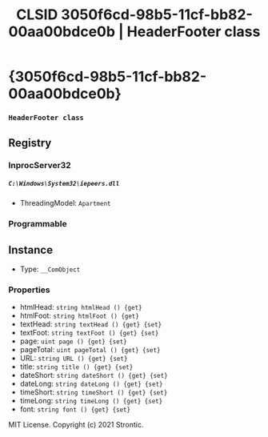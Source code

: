 ﻿---
title: "CLSID 3050f6cd-98b5-11cf-bb82-00aa00bdce0b | HeaderFooter class"
excerpt: What is COM-Object CLSID 3050f6cd-98b5-11cf-bb82-00aa00bdce0b?
---

# {3050f6cd-98b5-11cf-bb82-00aa00bdce0b}

### `HeaderFooter class`

## Registry


### InprocServer32

##### `C:\Windows\System32\iepeers.dll`
* ThreadingModel: `Apartment`

### Programmable


## Instance

* Type: `__ComObject`

### Properties

* htmlHead: `string htmlHead () {get} `
* htmlFoot: `string htmlFoot () {get} `
* textHead: `string textHead () {get} {set} `
* textFoot: `string textFoot () {get} {set} `
* page: `uint page () {get} {set} `
* pageTotal: `uint pageTotal () {get} {set} `
* URL: `string URL () {get} {set} `
* title: `string title () {get} {set} `
* dateShort: `string dateShort () {get} {set} `
* dateLong: `string dateLong () {get} {set} `
* timeShort: `string timeShort () {get} {set} `
* timeLong: `string timeLong () {get} {set} `
* font: `string font () {get} {set} `

MIT License. Copyright (c) 2021 Strontic.


